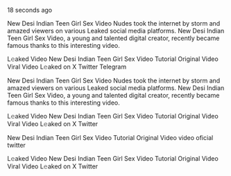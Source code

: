 18 seconds ago

New Desi Indian Teen Girl Sex Video Nudes took the internet by storm and amazed viewers on various Leaked social media platforms. New Desi Indian Teen Girl Sex Video, a young and talented digital creator, recently became famous thanks to this interesting video.

L𝚎aked Video New Desi Indian Teen Girl Sex Video Tutorial Original Video Viral Video L𝚎aked on X Twitter Telegram

New Desi Indian Teen Girl Sex Video Nudes took the internet by storm and amazed viewers on various Leaked social media platforms. New Desi Indian Teen Girl Sex Video, a young and talented digital creator, recently became famous thanks to this interesting video.

L𝚎aked Video New Desi Indian Teen Girl Sex Video Tutorial Original Video Viral Video L𝚎aked on X Twitter

New Desi Indian Teen Girl Sex Video Tutorial Original Video video oficial twitter

L𝚎aked Video New Desi Indian Teen Girl Sex Video Tutorial Original Video Viral Video L𝚎aked on X Twitter

